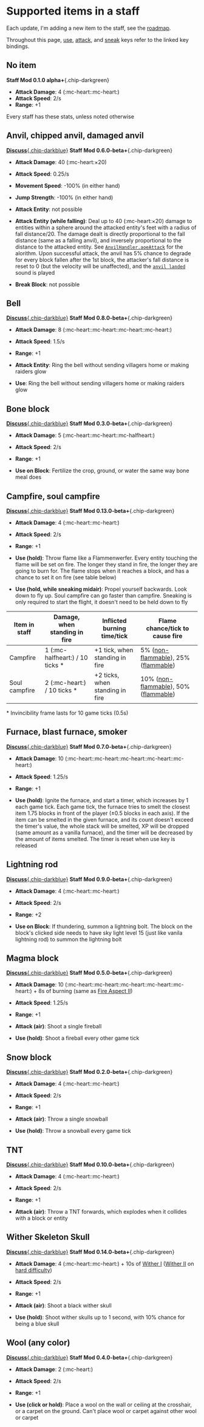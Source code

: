 # Supported items in a staff

Each update, I'm adding a new item to the staff, see the [roadmap](https://github.com/opekope2/StaffMod/discussions/31).

Throughout this page, [use](https://minecraft.wiki/w/Controls#Use_Item/Place_Block), [attack](https://minecraft.wiki/w/Controls#Attack/Destroy), and [sneak](https://minecraft.wiki/w/Controls#Sneak) keys refer to the linked key bindings.

## No item

**Staff Mod 0.1.0 alpha+**{.chip-darkgreen}

* **Attack Damage**: 4 (:mc-heart::mc-heart:)
* **Attack Speed**: 2/s
* **Range**: +1

Every staff has these stats, unless noted otherwise

## Anvil, chipped anvil, damaged anvil

[**Discuss**{.chip-darkblue}](https://github.com/opekope2/StaffMod/discussions/16)
**Staff Mod 0.6.0-beta+**{.chip-darkgreen}

* **Attack Damage**: 40 (:mc-heart:×20)
* **Attack Speed**: 0.25/s
* **Movement Speed**: -100% (in either hand)
* **Jump Strength**: -100% (in either hand)

* **Attack Entity**: not possible
* **Attack Entity (while falling)**: Deal up to 40 (:mc-heart:×20) damage to entities within a sphere around the attacked entity's feet with a radius of fall distance/20. The damage dealt is directly proportional to the fall distance (same as a falling anvil), and inversely proportional to the distance to the attacked entity. See [`AnvilHandler.aoeAttack`](https://github.com/opekope2/StaffMod/blob/fe437e857f22405ffef3cc039a5dbcb650cdc7f7/StaffMod/src/main/kotlin/opekope2/avm_staff/internal/staff_handler/AnvilHandler.kt#L88-L105) for the alorithm. Upon successful attack, the anvil has 5% chance to degrade for every block fallen after the 1st block, the attacker's fall distance is reset to 0 (but the velocity will be unaffected), and the [`anvil landed`](https://minecraft.wiki/w/Anvil#Unique) sound is played
* **Break Block**: not possible

## Bell

[**Discuss**{.chip-darkblue}](https://github.com/opekope2/StaffMod/discussions/21)
**Staff Mod 0.8.0-beta+**{.chip-darkgreen}

* **Attack Damage**: 8 (:mc-heart::mc-heart::mc-heart::mc-heart:)
* **Attack Speed**: 1.5/s
* **Range**: +1

* **Attack Entity**: Ring the bell without sending villagers home or making raiders glow
* **Use**: Ring the bell without sending villagers home or making raiders glow

## Bone block

[**Discuss**{.chip-darkblue}](https://github.com/opekope2/StaffMod/discussions/7)
**Staff Mod 0.3.0-beta+**{.chip-darkgreen}

* **Attack Damage**: 5 (:mc-heart::mc-heart::mc-halfheart:)
* **Attack Speed**: 2/s
* **Range**: +1

* **Use on Block**: Fertilize the crop, ground, or water the same way bone meal does

## Campfire, soul campfire

[**Discuss**{.chip-darkblue}](https://github.com/opekope2/StaffMod/discussions/32)
**Staff Mod 0.13.0-beta+**{.chip-darkgreen}

* **Attack Damage**: 4 (:mc-heart::mc-heart:)
* **Attack Speed**: 2/s
* **Range**: +1

* **Use (hold)**: Throw flame like a Flammenwerfer. Every entity touching the flame will be set on fire. The longer they stand in fire, the longer they are going to burn for. The flame stops when it reaches a block, and has a chance to set it on fire (see table below)
* **Use (hold, while sneaking midair)**: Propel yourself backwards. Look down to fly up. Soul campfire can go faster than campfire. Sneaking is only required to start the flight, it doesn't need to be held down to fly

Item in staff | Damage, when standing in fire    | Inflicted burning time/tick     | Flame chance/tick to cause fire
--------------|----------------------------------|---------------------------------|---------------------------------------------------------------------------------------------------------------------------------------------
Campfire      | 1 (:mc-halfheart:) / 10 ticks \* | +1 tick, when standing in fire  | 5% ([non-flammable](https://minecraft.wiki/w/Fire#Non-flammable_blocks)), 25% ([flammable](https://minecraft.wiki/w/Fire#Flammable_blocks))
Soul campfire | 2 (:mc-heart:) / 10 ticks \*     | +2 ticks, when standing in fire | 10% ([non-flammable](https://minecraft.wiki/w/Fire#Non-flammable_blocks)), 50% ([flammable](https://minecraft.wiki/w/Fire#Flammable_blocks))

\* Invincibility frame lasts for 10 game ticks (0.5s)

## Furnace, blast furnace, smoker

[**Discuss**{.chip-darkblue}](https://github.com/opekope2/StaffMod/discussions/14)
**Staff Mod 0.7.0-beta+**{.chip-darkgreen}

* **Attack Damage**: 10 (:mc-heart::mc-heart::mc-heart::mc-heart::mc-heart:)
* **Attack Speed**: 1.25/s
* **Range**: +1

* **Use (hold)**: Ignite the furnace, and start a timer, which increases by 1 each game tick.
  Each game tick, the furnace tries to smelt the closest item 1.75 blocks in front of the player (±0.5 blocks in each axis).
  If the item can be smelted in the given furnace, and its count doesn't exceed the timer's value, the whole stack will be smelted, XP will be dropped (same amount as a vanilla furnace), and the timer will be decreased by the amount of items smelted. The timer is reset when use key is released

## Lightning rod

[**Discuss**{.chip-darkblue}](https://github.com/opekope2/StaffMod/discussions/23)
**Staff Mod 0.9.0-beta+**{.chip-darkgreen}

* **Attack Damage**: 4 (:mc-heart::mc-heart:)
* **Attack Speed**: 2/s
* **Range**: +2

* **Use on Block**: If thundering, summon a lightning bolt. The block on the block's clicked side needs to have sky light level 15 (just like vanila lightning rod) to summon the lightning bolt

## Magma block

[**Discuss**{.chip-darkblue}](https://github.com/opekope2/StaffMod/discussions/17)
**Staff Mod 0.5.0-beta+**{.chip-darkgreen}

* **Attack Damage**: 10 (:mc-heart::mc-heart::mc-heart::mc-heart::mc-heart:) + 8s of burning (same as [Fire Aspect II](https://minecraft.wiki/w/Fire_Aspect))
* **Attack Speed**: 1.25/s
* **Range**: +1

* **Attack (air)**: Shoot a single fireball
* **Use (hold)**: Shoot a fireball every other game tick

## Snow block

[**Discuss**{.chip-darkblue}](https://github.com/opekope2/StaffMod/discussions/4)
**Staff Mod 0.2.0-beta+**{.chip-darkgreen}

* **Attack Damage**: 4 (:mc-heart::mc-heart:)
* **Attack Speed**: 2/s
* **Range**: +1

* **Attack (air)**: Throw a single snowball
* **Use (hold)**: Throw a snowball every game tick

## TNT

[**Discuss**{.chip-darkblue}](https://github.com/opekope2/StaffMod/discussions/25)
**Staff Mod 0.10.0-beta+**{.chip-darkgreen}

* **Attack Damage**: 4 (:mc-heart::mc-heart:)
* **Attack Speed**: 2/s
* **Range**: +1

* **Attack (air)**: Throw a TNT forwards, which explodes when it collides with a block or entity

## Wither Skeleton Skull

[**Discuss**{.chip-darkblue}](https://github.com/opekope2/StaffMod/discussions/36)
**Staff Mod 0.14.0-beta+**{.chip-darkgreen}

* **Attack Damage**: 4 (:mc-heart::mc-heart:) + 10s of [Wither I](https://minecraft.wiki/w/Wither_(effect)) ([Wither II](https://minecraft.wiki/w/Wither_(effect)) on [hard difficulty](https://minecraft.wiki/w/Difficulty#Hard))
* **Attack Speed**: 2/s
* **Range**: +1

* **Attack (air)**: Shoot a black wither skull
* **Use (hold)**: Shoot wither skulls up to 1 second, with 10% chance for being a blue skull

## Wool (any color)

[**Discuss**{.chip-darkblue}](https://github.com/opekope2/StaffMod/discussions/5)
**Staff Mod 0.4.0-beta+**{.chip-darkgreen}

* **Attack Damage**: 2 (:mc-heart:)
* **Attack Speed**: 2/s
* **Range**: +1

* **Use (click or hold)**: Place a wool on the wall or ceiling at the crosshair, or a carpet on the ground. Can't place wool or carpet against other wool or carpet
